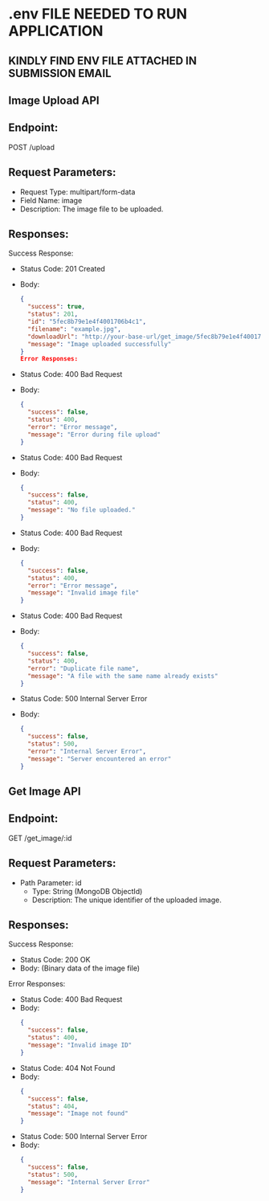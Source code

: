# .env FILE NEEDED TO RUN APPLICATION

## KINDLY FIND ENV FILE ATTACHED IN SUBMISSION EMAIL

## Image Upload API

## Endpoint:

POST /upload

## Request Parameters:

- Request Type: multipart/form-data
- Field Name: image
- Description: The image file to be uploaded.

## Responses:

Success Response:

- Status Code: 201 Created
- Body:

  ```json
  {
    "success": true,
    "status": 201,
    "id": "5fec8b79e1e4f4001706b4c1",
    "filename": "example.jpg",
    "downloadUrl": "http://your-base-url/get_image/5fec8b79e1e4f4001706b4c1",
    "message": "Image uploaded successfully"
  }
  Error Responses:

  ```

- Status Code: 400 Bad Request
- Body:

  ```json
  {
    "success": false,
    "status": 400,
    "error": "Error message",
    "message": "Error during file upload"
  }
  ```

- Status Code: 400 Bad Request
- Body:

  ```json
  {
    "success": false,
    "status": 400,
    "message": "No file uploaded."
  }
  ```

- Status Code: 400 Bad Request
- Body:

  ```json
  {
    "success": false,
    "status": 400,
    "error": "Error message",
    "message": "Invalid image file"
  }
  ```

- Status Code: 400 Bad Request
- Body:

  ```json
  {
    "success": false,
    "status": 400,
    "error": "Duplicate file name",
    "message": "A file with the same name already exists"
  }
  ```

- Status Code: 500 Internal Server Error
- Body:
  ```json
  {
    "success": false,
    "status": 500,
    "error": "Internal Server Error",
    "message": "Server encountered an error"
  }
  ```

## Get Image API

## Endpoint:

GET /get_image/:id

## Request Parameters:

- Path Parameter: id
  - Type: String (MongoDB ObjectId)
  - Description: The unique identifier of the uploaded image.

## Responses:

Success Response:

- Status Code: 200 OK
- Body: (Binary data of the image file)

Error Responses:

- Status Code: 400 Bad Request
- Body:
  ```json
  {
    "success": false,
    "status": 400,
    "message": "Invalid image ID"
  }
  ```
- Status Code: 404 Not Found
- Body:
  ```json
  {
    "success": false,
    "status": 404,
    "message": "Image not found"
  }
  ```
- Status Code: 500 Internal Server Error
- Body:
  ```json
  {
    "success": false,
    "status": 500,
    "message": "Internal Server Error"
  }
  ```
